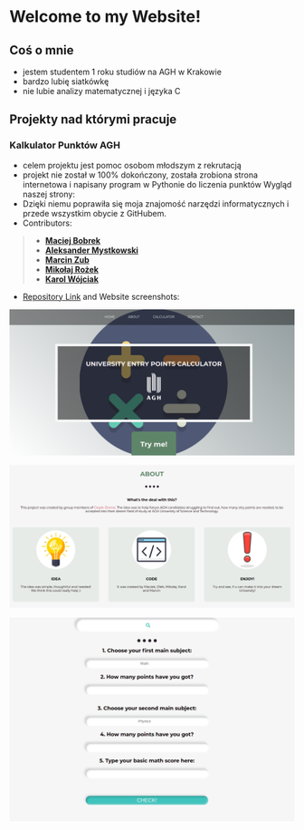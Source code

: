 
# Welcome to my Website!

## Coś o mnie
- jestem studentem 1 roku studiów na AGH w Krakowie
- bardzo lubię siatkówkę
- nie lubie analizy matematycznej i języka C

## Projekty nad którymi pracuje

### Kalkulator Punktów AGH 
 - celem projektu jest pomoc osobom młodszym z rekrutacją
 - projekt nie został w 100% dokończony, została zrobiona strona internetowa i napisany program w Pythonie do liczenia punktów
 Wygląd naszej strony:
 - Dzięki niemu poprawiła się moja znajomość narzędzi informatycznych i przede wszystkim obycie z GitHubem.
 - Contributors:
 > - [**Maciej Bobrek**](https://github.com/maciejbobrek) 
 > - [**Aleksander Mystkowski**](https://github.com/Mythsty)
 > - [**Marcin Zub**](https://github.com/MarcinZ20) 
 > - [**Mikołaj Rożek**](https://github.com/mikrozek) 
 > - [**Karol Wójciak**](https://github.com/nextae) 
 - [Repository Link](https://github.com/AGH-Narzedzia-Informatyczne-2021-2022/Cieple-Dranie) and Website screenshots:
  
![1](4.png)

![2](5.png)

![3](6.png)


